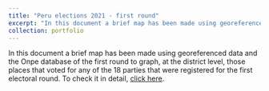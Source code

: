 ```yaml
---
title: "Peru elections 2021 - first round"
excerpt: "In this document a brief map has been made using georeferenced data and the Onpe database of the first round to graph, at the district level, those places that voted for any of the 18 parties that were registered for the first electoral round.  <br/><img src='/images/peru_elections-2021_2_300x500.png'>"
collection: portfolio
---
```


In this document a brief map has been made using georeferenced data and the Onpe database of the first round to graph, at the district level, those places that voted for any of the 18 parties that were registered for the first electoral round. To check it in detail, [click here](https://github.com/Diego-Alonso-544/Diego-Alonso-544.github.io/tree/master/pyhton_docs/Peru_2021_Elections_1%C2%B0).



